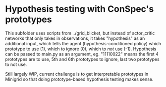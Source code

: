 # Hypothesis testing with ConSpec's prototypes

This subfolder uses scripts from ../grid_blicket, but instead of actor_critic networks that only takes in observations, it takes "hypothesis" as an additional input, which tells the agent (hypothesis-conditioned policy) which prototype to use (1), which to ignore (0), which to *not* use (-1). Hypothesis can be passed to main.py as an argument, eg. "11110022" means the first 4 prototypes are to use, 5th and 6th prototypes to ignore, last two prototypes to not use.

Still largely WIP, current challenge is to get interpretable prototypes in Minigrid so that doing prototype-based hypothesis testing makes sense.



